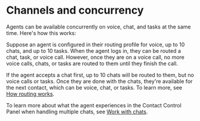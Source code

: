 # Channels and concurrency<a name="channels-and-concurrency"></a>

Agents can be available concurrently on voice, chat, and tasks at the same time\. Here's how this works: 

Suppose an agent is configured in their routing profile for voice, up to 10 chats, and up to 10 tasks\. When the agent logs in, they can be routed a chat, task, or voice call\. However, once they are on a voice call, no more voice calls, chats, or tasks are routed to them until they finish the call\. 

If the agent accepts a chat first, up to 10 chats will be routed to them, but no voice calls or tasks\. Once they are done with the chats, they're available for the next contact, which can be voice, chat, or tasks\. To learn more, see [How routing works](about-routing.md)\.

To learn more about what the agent experiences in the Contact Control Panel when handling multiple chats, see [Work with chats](work-with-chats.md)\.